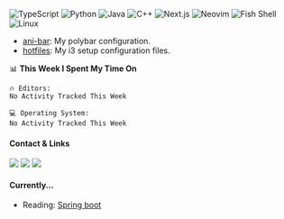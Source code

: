 ![TypeScript](https://img.shields.io/badge/TypeScript-3178C6.svg?style=for-the-badge&logo=typescript&logoColor=white)
![Python](https://img.shields.io/badge/Python-3776AB.svg?style=for-the-badge&logo=python&logoColor=white)
![Java](https://img.shields.io/badge/Java-007396.svg?style=for-the-badge&logo=java&logoColor=white)
![C++](https://img.shields.io/badge/C%2B%2B-00599C.svg?style=for-the-badge&logo=c%2B%2B&logoColor=white)
![Next.js](https://img.shields.io/badge/Next.js-000000.svg?style=for-the-badge&logo=next.js&logoColor=white)
![Neovim](https://img.shields.io/badge/Neovim-57AD57.svg?style=for-the-badge&logo=neovim&logoColor=white)
![Fish Shell](https://img.shields.io/badge/Fish%20Shell-4A90E2.svg?style=for-the-badge&logo=fish-shell&logoColor=white)
![Linux](https://img.shields.io/badge/Linux-FCC624.svg?style=for-the-badge&logo=linux&logoColor=black)

  
- [ani-bar](https://github.com/aniismess/ani-bar.git): My polybar configuration. 
- [hotfiles](https://github.com/aniismess/hotfiles.git): My i3 setup configuration files.

<!--START_SECTION:waka-->
📊 **This Week I Spent My Time On** 

```text
🔥 Editors: 
No Activity Tracked This Week

💻 Operating System: 
No Activity Tracked This Week
```


<!--END_SECTION:waka-->
#### Contact & Links
<a href="https://discord.gg/3ZxZUAsA"><img src="https://img.shields.io/badge/Discord-animesh-7289da"></a>
<a href="https://animishraa.vercel.app/" target="_blank"><img src="https://img.shields.io/badge/Personal%20Site-animishraa05-blue"></a>
<a href="mailto:animesh.mishra818@gmail.com"><img src="https://img.shields.io/badge/Email-animesh.mishra818%40gmail.com-yellow"></a>


#### Currently...

- Reading: [Spring boot]()

